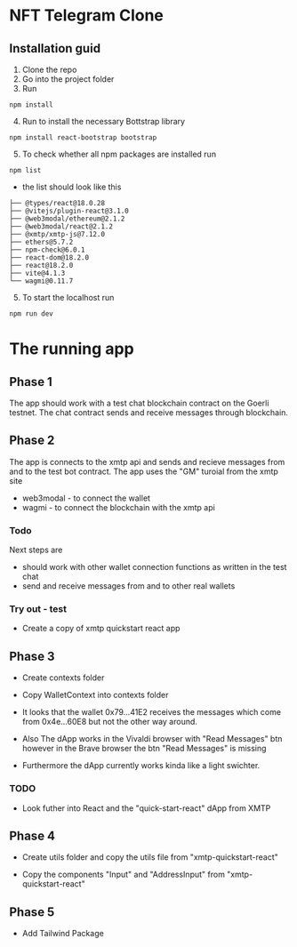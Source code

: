 # NFT Telegram Clone
## Installation guid
1. Clone the repo
2. Go into the project folder
3. Run 
```
npm install
``` 
4. Run to install the necessary Bottstrap library
```
npm install react-bootstrap bootstrap
```
5. To check whether all npm packages are installed run
```
npm list
```
- the list should look like this
```├── @types/react-dom@18.0.11
├── @types/react@18.0.28
├── @vitejs/plugin-react@3.1.0
├── @web3modal/ethereum@2.1.2
├── @web3modal/react@2.1.2
├── @xmtp/xmtp-js@7.12.0
├── ethers@5.7.2
├── npm-check@6.0.1
├── react-dom@18.2.0
├── react@18.2.0
├── vite@4.1.3
└── wagmi@0.11.7
```
5. To start the localhost run
```
npm run dev
```

# The running app

## Phase 1
The app should work with a test chat blockchain contract on the Goerli testnet.
The chat contract sends and receive messages through blockchain.

## Phase 2
The app is connects to the xmtp api and sends and recieve messages from and to the test bot contract.
The app uses the "GM" turoial from the xmtp site

 - web3modal - to connect the wallet 
 - wagmi - to connect the blockchain with the xmtp api 

### Todo
Next steps are
- should work with other wallet connection functions as written in the test chat
- send and receive messages from and to other real wallets

### Try out - test
- Create a copy of xmtp quickstart react app

## Phase 3
- Create contexts folder
- Copy WalletContext into contexts folder

- It looks that the wallet 0x79...41E2 receives the messages which come from 0x4e...60E8 but not the other way around.

- Also The dApp works in the Vivaldi browser with "Read Messages" btn however in the Brave browser the btn "Read Messages" is missing

- Furthermore the dApp currently works kinda like a light swichter.

### TODO
- Look futher into React and the "quick-start-react" dApp from XMTP

## Phase 4

- Create utils folder and copy the utils file from "xmtp-quickstart-react"

- Copy the components "Input" and "AddressInput" from "xmtp-quickstart-react"

## Phase 5

- Add Tailwind Package
